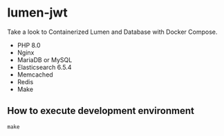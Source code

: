 # lumen-jwt

Take a look to Containerized Lumen and Database with Docker Compose.

- PHP 8.0
- Nginx
- MariaDB or MySQL
- Elasticsearch 6.5.4
- Memcached
- Redis
- Make

## How to execute development environment

```
make
```